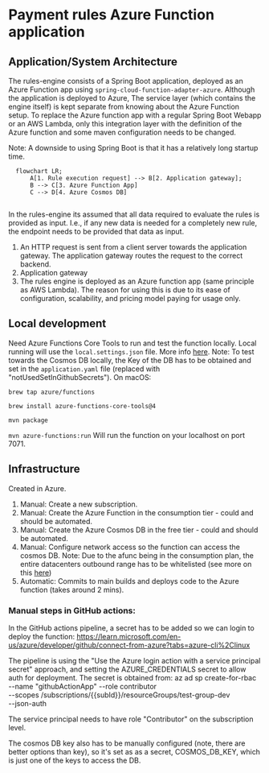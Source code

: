 # Payment rules Azure Function application

## Application/System Architecture
The rules-engine consists of a Spring Boot application, deployed as an Azure Function app using `spring-cloud-function-adapter-azure`. 
Although the application is deployed to Azure, The service layer (which contains the engine itself) is kept separate from 
knowing about the Azure Function setup. To replace the Azure function app with a regular Spring Boot Webapp or an AWS Lambda, 
only this integration layer with the definition of the Azure function and some maven configuration needs to be changed.

Note: A downside to using Spring Boot is that it has a relatively long startup time. 

```mermaid
  flowchart LR;
      A[1. Rule execution request] --> B[2. Application gateway];
      B --> C[3. Azure Function App]
      C --> D[4. Azure Cosmos DB]
      
```

In the rules-engine its assumed that all data required to evaluate the rules is provided as input. 
I.e., if any new data is needed for a completely new rule, the endpoint needs to be provided that data as input. 

1. An HTTP request is sent from a client server towards the application gateway. The application gateway routes the request to
the correct backend.
2. Application gateway
3. The rules engine is deployed as an Azure function app (same principle as AWS Lambda). The reason for using this is due to its 
ease of configuration, scalability, and pricing model paying for usage only. 


## Local development

Need Azure Functions Core Tools to run and test the function locally.
Local running will use the `local.settings.json` file. More info [here](https://learn.microsoft.com/en-us/azure/azure-functions/functions-run-local?tabs=macos%2Cisolated-process%2Cnode-v4%2Cpython-v2%2Chttp-trigger%2Ccontainer-apps&pivots=programming-language-java).
Note: To test towards the Cosmos DB locally, the Key of the DB has to be obtained and set in the `application.yaml` file (replaced with "notUsedSetInGithubSecrets").
On macOS:

`
brew tap azure/functions
`

`
brew install azure-functions-core-tools@4
`

`
mvn package
`

`
mvn azure-functions:run
`
 Will run the function on your localhost on port 7071.

## Infrastructure
Created in Azure.

1. Manual: Create a new subscription.
2. Manual: Create the Azure Function in the consumption tier - could and should be automated.
3. Manual: Create the Azure Cosmos DB in the free tier - could and should be automated.
4. Manual: Configure network access so the function can access the cosmos DB. 
Note: Due to the afunc being in the consumption plan, the entire datacenters outbound range has to be whitelisted (see more on this [here](https://learn.microsoft.com/en-gb/azure/azure-functions/ip-addresses?tabs=portal#find-outbound-ip-addresses))
5. Automatic: Commits to main builds and deploys code to the Azure function (takes around 2 mins).


### Manual steps in GitHub actions:

In the GitHub actions pipeline, a secret has to be added so we can login to deploy the function:
https://learn.microsoft.com/en-us/azure/developer/github/connect-from-azure?tabs=azure-cli%2Clinux

The pipeline is using the "Use the Azure login action with a service principal secret" approach, and setting
the AZURE_CREDENTIALS secret to allow auth for deployment. The secret is obtained from:
az ad sp create-for-rbac --name "githubActionApp" --role contributor \
--scopes /subscriptions/{{subId}}/resourceGroups/test-group-dev  \
--json-auth

The service principal needs to have role "Contributor" on the subscription level. 

The cosmos DB key also has to be manually configured (note, there are better options than key), 
so it's set as as a secret, COSMOS_DB_KEY, which is just one of the keys to access the DB. 